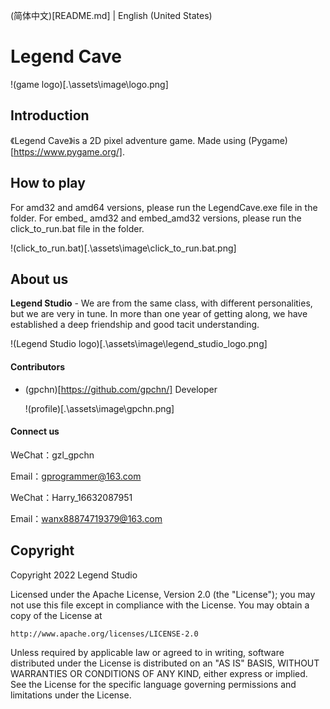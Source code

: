 (简体中文)[README.md] | English (United States)

# Legend Cave

!(game logo)[.\assets\image\logo.png]

## Introduction

《Legend Cave》is a 2D pixel adventure game. Made using (Pygame)[https://www.pygame.org/].

## How to play

For amd32 and amd64 versions, please run the LegendCave.exe file in the folder.
For embed_ amd32 and embed_amd32 versions, please run the click_to_run.bat file in the folder.

!(click_to_run.bat)[.\assets\image\click_to_run.bat.png]

## About us

**Legend Studio** - We are from the same class, with different personalities, but we are very in tune. In more than one year of getting along, we have established a deep friendship and good tacit understanding.

!(Legend Studio logo)[.\assets\image\legend_studio_logo.png]

#### Contributors

- (gpchn)[https://github.com/gpchn/] Developer
  
  !(profile)[.\assets\image\gpchn.png]

#### Connect us

WeChat：gzl_gpchn

Email：[gprogrammer@163.com](mailto:gprogrammer@163.com)

WeChat：Harry_16632087951

Email：[wanx88874719379@163.com](mailto:wanx88874719379@163.com)

## Copyright

Copyright 2022 Legend Studio

Licensed under the Apache License, Version 2.0 (the "License");
you may not use this file except in compliance with the License.
You may obtain a copy of the License at

    http://www.apache.org/licenses/LICENSE-2.0

Unless required by applicable law or agreed to in writing, software
distributed under the License is distributed on an "AS IS" BASIS,
WITHOUT WARRANTIES OR CONDITIONS OF ANY KIND, either express or implied.
See the License for the specific language governing permissions and
limitations under the License.
